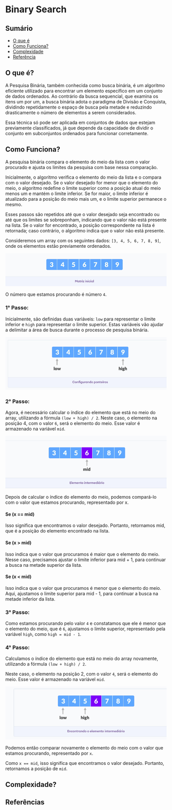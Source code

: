 # Binary Search

## Sumário

- [O que é]()
- [Como Funciona?]()
- [Complexidade]()
- [Referência]()

## O que é?

A Pesquisa Binária, também conhecida como busca binária, é um algoritmo eficiente utilizado para encontrar um elemento específico em um conjunto de dados ordenados. Ao contrário da busca sequencial, que examina os itens um por um, a busca binária adota o paradigma de Divisão e Conquista, dividindo repetidamente o espaço de busca pela metade e reduzindo drasticamente o número de elementos a serem considerados.

Essa técnica só pode ser aplicada em conjuntos de dados que estejam previamente classificados, já que depende da capacidade de dividir o conjunto em subconjuntos ordenados para funcionar corretamente.

## Como Funciona?

A pesquisa binária compara o elemento do meio da lista com o valor procurado e ajusta os limites da pesquisa com base nessa comparação.

Inicialmente, o algoritmo verifica o elemento do meio da lista e o compara com o valor desejado. Se o valor desejado for menor que o elemento do meio, o algoritmo redefine o limite superior como a posição atual do meio menos um e mantém o limite inferior. Se for maior, o limite inferior é atualizado para a posição do meio mais um, e o limite superior permanece o mesmo.

Esses passos são repetidos até que o valor desejado seja encontrado ou até que os limites se sobreponham, indicando que o valor não está presente na lista. Se o valor for encontrado, a posição correspondente na lista é retornada; caso contrário, o algoritmo indica que o valor não está presente.

Consideremos um array com os seguintes dados: `[3, 4, 5, 6, 7, 8, 9]`, onde os elementos estão previamente ordenados.

![Matrix Inicial](../assents/01.png)

O número que estamos procurando é número `4`.

### 1° Passo:

Inicialmente, são definidas duas variáveis: `low` para representar o limite inferior e `high` para representar o limite superior. Estas variáveis vão ajudar a delimitar a área de busca durante o processo de pesquisa binária.

![Configurando os Ponteiros](../assents/02.png)

### 2° Passo:

Agora, é necessário calcular o índice do elemento que está no meio do array, utilizando a fórmula `(low + high) / 2`. Neste caso, o elemento na posição 4, com o valor `6`, será o elemento do meio. Esse valor é armazenado na variável `mid`.

![Elemento intermediário](../assents/03.png)

Depois de calcular o índice do elemento do meio, podemos compará-lo com o valor que estamos procurando, representado por x.

#### Se (x == mid) 

Isso significa que encontramos o valor desejado. Portanto, retornamos mid, que é a posição do elemento encontrado na lista.

#### Se (x > mid) 

Isso indica que o valor que procuramos é maior que o elemento do meio. Nesse caso, precisamos ajustar o limite inferior para mid + 1, para continuar a busca na metade superior da lista.

#### Se (x < mid) 

Isso indica que o valor que procuramos é menor que o elemento do meio. Aqui, ajustamos o limite superior para mid - 1, para continuar a busca na metade inferior da lista.

### 3° Passo:

Como estamos procurando pelo valor `4` e constatamos que ele é menor que o elemento do meio, que é `6`, ajustamos o limite superior, representado pela variável `high`, como `high = mid - 1`. 

### 4° Passo:

Calculamos o índice do elemento que está no meio do array novamente, utilizando a fórmula `(low + high) / 2`.

Neste caso, o elemento na posição 2, com o valor `4`, será o elemento do meio. Esse valor é armazenado na variável `mid`.

![Encontrando o elemento intermediário](../assents/04.png)

Podemos então comparar novamente o elemento do meio com o valor que estamos procurando, representado por `x`.

Como `x == mid`, isso significa que encontramos o valor desejado. Portanto, retornamos a posição de `mid`.

## Complexidade?

## Referências


